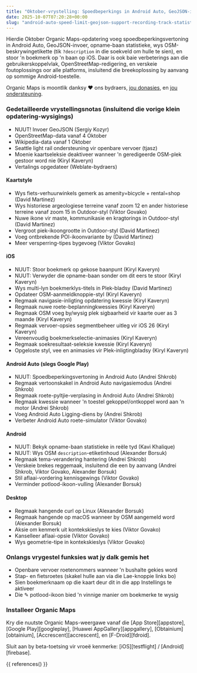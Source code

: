 ```yaml
---
title: "Oktober-vrystelling: Spoedbeperkings in Android Auto, GeoJSON-invoer, opname-baan statistieke, OSM-beskrywing-etiket vertoon, stoor boekmerk op gekose baan op iOS, en meer"
date: 2025-10-07T07:20:28+00:00
slug: "android-auto-speed-limit-geojson-support-recording-track-statistics-osm-description-display"
---
```


Hierdie Oktober Organic Maps-opdatering voeg spoedbeperkingsvertoning in Android Auto, GeoJSON-invoer, opname-baan statistieke, wys OSM-beskrywingetikette (tik `?description` in die soekveld om hulle te sien), en stoor 'n boekmerk op 'n baan op iOS. Daar is ook baie verbeterings aan die gebruikerskoppelvlak, OpenStreetMap-redigering, en verskeie foutoplossings oor alle platforms, insluitend die breekoplossing by aanvang op sommige Android-toestelle.

Organic Maps is moontlik danksy ❤️ ons bydraers, [jou donasies](@/donate/index.af.md), en [jou ondersteuning](@/contribute/index.af.md).

### Gedetailleerde vrystellingsnotas (insluitend die vorige klein opdatering-wysigings)

- NUUT! Invoer GeoJSON (Sergiy Kozyr)
- OpenStreetMap-data vanaf 4 Oktober
- Wikipedia-data vanaf 1 Oktober
- Seattle light rail ondersteuning vir openbare vervoer (tjasz)
- Moenie kaartseleksie deaktiveer wanneer 'n geredigeerde OSM-plek gestoor word nie (Kiryl Kaveryn)
- Vertalings opgedateer (Weblate-bydraers)

#### Kaartstyle

- Wys fiets-verhuurwinkels gemerk as amenity=bicycle + rental=shop (David Martinez)
- Wys historiese argeologiese terreine vanaf zoom 12 en ander historiese terreine vanaf zoom 15 in Outdoor-styl (Viktor Govako)
- Nuwe ikone vir maste, kommunikasie en kragtorings in Outdoor-styl (David Martinez)
- Vergroot piek-ikoongrootte in Outdoor-styl (David Martinez)
- Voeg ontbrekende POI-ikoonvariante by (David Martinez)
- Meer versperring-tipes bygevoeg (Viktor Govako)

#### iOS

- NUUT: Stoor boekmerk op gekose baanpunt (Kiryl Kaveryn)
- NUUT: Verwyder die opname-baan sonder om dit eers te stoor (Kiryl Kaveryn)
- Wys multi-lyn boekmerklys-titels in Plek-bladsy (David Martinez)
- Opdateer OSM-aanmeldknoppie-styl (Kiryl Kaveryn)
- Regmaak navigasie-inligting opdatering kwessie (Kiryl Kaveryn)
- Regmaak nuwe roete-beplanningkwessies (Kiryl Kaveryn)
- Regmaak OSM voeg by/wysig plek sigbaarheid vir kaarte ouer as 3 maande (Kiryl Kaveryn)
- Regmaak vervoer-opsies segmentbeheer uitleg vir iOS 26 (Kiryl Kaveryn)
- Vereenvoudig boekmerkselectie-animasies (Kiryl Kaveryn)
- Regmaak soekresultaat-seleksie kwessie (Kiryl Kaveryn)
- Opgeloste styl, vee en animasies vir Plek-inligtingbladsy (Kiryl Kaveryn)

#### Android Auto (slegs Google Play)

- NUUT: Spoedbeperkingsvertoning in Android Auto (Andrei Shkrob)
- Regmaak vertoonskakel in Android Auto navigasiemodus (Andrei Shkrob)
- Regmaak roete-pyltjie-verplasing in Android Auto (Andrei Shkrob)
- Regmaak kwessie wanneer 'n toestel gekoppel/ontkoppel word aan 'n motor (Andrei Shkrob)
- Voeg Android Auto Ligging-diens by (Andrei Shkrob)
- Verbeter Android Auto roete-simulator (Viktor Govako)

#### Android

- NUUT: Bekyk opname-baan statistieke in reële tyd (Kavi Khalique)
- NUUT: Wys OSM `description`-etiketinhoud (Alexander Borsuk)
- Regmaak tema-verandering hantering (Andrei Shkrob)
- Verskeie brekes reggemaak, insluitend die een by aanvang (Andrei Shkrob, Viktor Govako, Alexander Borsuk)
- Stil aflaai-vordering kennisgewings (Viktor Govako)
- Verminder potlood-ikoon-vulling (Alexander Borsuk)

#### Desktop

- Regmaak hangende curl op Linux (Alexander Borsuk)
- Regmaak hangende op macOS wanneer by OSM aangemeld word (Alexander Borsuk)
- Aksie om kenmerk uit kontekskieslys te kies (Viktor Govako)
- Kanselleer aflaai-opsie (Viktor Govako)
- Wys geometrie-tipe in kontekskieslys (Viktor Govako)

### Onlangs vrygestel funksies wat jy dalk gemis het

- Openbare vervoer roetenommers wanneer 'n bushalte gekies word
- Stap- en fietsroetes (skakel hulle aan via die Lae-knoppie links bo)
- Sien boekmerknaam op die kaart deur dit in die app Instellings te aktiveer
- Die ✎ potlood-ikoon bied 'n vinnige manier om boekmerke te wysig

### Installeer Organic Maps

Kry die nuutste Organic Maps-weergawe vanaf die [App Store][appstore], [Google Play][googleplay], [Huawei AppGallery][appgallery], [Obtainium][obtainium], [Accrescent][accrescent], en [F-Droid][fdroid].

Sluit aan by beta-toetsing vir vroeë kenmerke: [iOS][testflight] / [Android][firebase].

{{ references() }}
